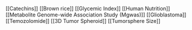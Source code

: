 [[Catechins]]
[[Brown rice]]
[[Glycemic Index]]
[[Human Nutrition]]
[[Metabolite Genome-wide Association Study (Mgwas)]]
[[Glioblastoma]]
[[Temozolomide]]
[[3D Tumor Spheroid]]
[[Tumorsphere Size]]
